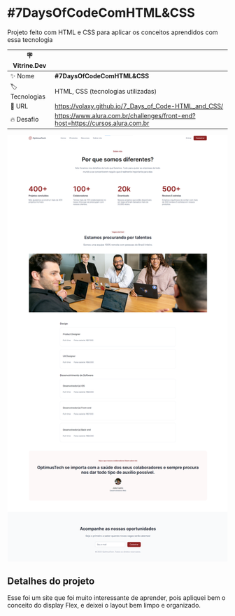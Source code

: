 # #7DaysOfCodeComHTML&CSS

Projeto feito com HTML e CSS para aplicar os conceitos aprendidos com essa tecnologia

| :placard: Vitrine.Dev |     |
| -------------  | --- |
| :sparkles: Nome        | **#7DaysOfCodeComHTML&CSS**
| :label: Tecnologias | HTML, CSS (tecnologias utilizadas)
| :rocket: URL         | https://volaxy.github.io/7_Days_of_Code-HTML_and_CSS/
| :fire: Desafio     | https://www.alura.com.br/challenges/front-end?host=https://cursos.alura.com.br

<!-- Inserir imagem com a #vitrinedev ao final do link -->
![Imagem do site do projeto](https://raw.githubusercontent.com/Volaxy/7_Days_of_Code-HTML_and_CSS/master/images/7daysofcode-website.png)

## Detalhes do projeto

Esse foi um site que foi muito interessante de aprender, pois apliquei bem o conceito do display Flex, e deixei o layout bem limpo e organizado.
